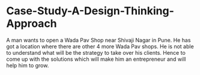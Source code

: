 # Case-Study-A-Design-Thinking-Approach
A man wants to open a Wada Pav Shop near Shivaji Nagar in Pune. He has got a location  where there are other 4 more Wada Pav shops. He is not able to understand what will be the strategy to take over his clients. Hence to come up with the solutions which will make him an entrepreneur and will help him to grow.
